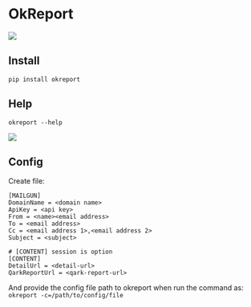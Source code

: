 # OkReport

[![](https://img.shields.io/badge/pip-v0.1.1%20okcat-yellow.svg)](https://pypi.python.org/pypi/OkReport)

## Install

```
pip install okreport
```

## Help

```
okreport --help
```

![](https://git.llsapp.com/client-infra/okreport/raw/master/arts/help.png)

## Config

Create file:

```
[MAILGUN]
DomainName = <domain name>
ApiKey = <api key>
From = <name><email address>
To = <email address>
Cc = <email address 1>,<email address 2>
Subject = <subject>

# [CONTENT] session is option
[CONTENT]
DetailUrl = <detail-url>
QarkReportUrl = <qark-report-url>
```

And provide the config file path to okreport when run the command as: `okreport -c=/path/to/config/file`
